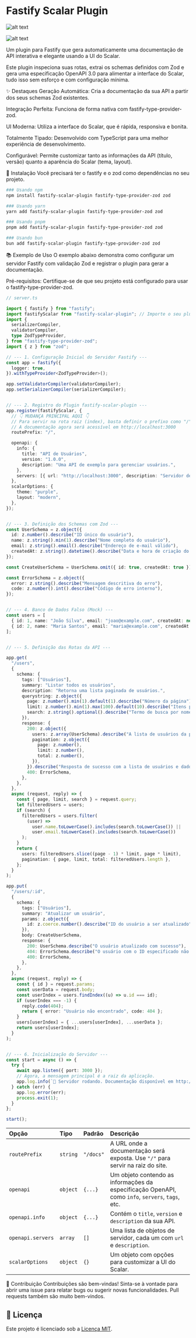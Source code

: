 # Fastify Scalar Plugin
![alt text](https://badge.fury.io/js/fastify-scalar-plugin.svg)

![alt text](https://img.shields.io/badge/License-MIT-yellow.svg)

Um plugin para Fastify que gera automaticamente uma documentação de API interativa e elegante usando a UI do Scalar.

Este plugin inspeciona suas rotas, extrai os schemas definidos com Zod e gera uma especificação OpenAPI 3.0 para alimentar a interface do Scalar, tudo isso sem esforço e com configuração mínima.


✨ Destaques
Geração Automática: Cria a documentação da sua API a partir dos seus schemas Zod existentes.

Integração Perfeita: Funciona de forma nativa com fastify-type-provider-zod.

UI Moderna: Utiliza a interface do Scalar, que é rápida, responsiva e bonita.

Totalmente Tipado: Desenvolvido com TypeScript para uma melhor experiência de desenvolvimento.

Configurável: Permite customizar tanto as informações da API (título, versão) quanto a aparência do Scalar (tema, layout).

🚀 Instalação
Você precisará ter o fastify e o zod como dependências no seu projeto.


```bash
### Usando npm
npm install fastify-scalar-plugin fastify-type-provider-zod zod

### Usando yarn
yarn add fastify-scalar-plugin fastify-type-provider-zod zod

### Usando pnpm
pnpm add fastify-scalar-plugin fastify-type-provider-zod zod

### Usando bun
bun add fastify-scalar-plugin fastify-type-provider-zod zod
```


📚 Exemplo de Uso
O exemplo abaixo demonstra como configurar um servidor Fastify com validação Zod e registrar o plugin para gerar a documentação.

Pré-requisitos: Certifique-se de que seu projeto está configurado para usar o fastify-type-provider-zod.

```typescript
// server.ts

import { fastify } from "fastify";
import fastifyScalar from "fastify-scalar-plugin"; // Importe o seu plugin aqui
import {
  serializerCompiler,
  validatorCompiler,
  type ZodTypeProvider,
} from "fastify-type-provider-zod";
import { z } from "zod";

// --- 1. Configuração Inicial do Servidor Fastify ---
const app = fastify({
  logger: true,
}).withTypeProvider<ZodTypeProvider>();

app.setValidatorCompiler(validatorCompiler);
app.setSerializerCompiler(serializerCompiler);


// --- 2. Registro do Plugin fastify-scalar-plugin ---
app.register(fastifyScalar, {
  // 👇 MUDANÇA PRINCIPAL AQUI 👇
  // Para servir na rota raiz (index), basta definir o prefixo como "/".
  // A documentação agora será acessível em http://localhost:3000
  routePrefix: "/",

  openapi: {
    info: {
      title: "API de Usuários",
      version: "1.0.0",
      description: "Uma API de exemplo para gerenciar usuários.",
    },
    servers: [{ url: "http://localhost:3000", description: "Servidor de desenvolvimento" }],
  },
  scalarOptions: {
    theme: "purple",
    layout: "modern",
  },
});


// --- 3. Definição dos Schemas com Zod ---
const UserSchema = z.object({
  id: z.number().describe("ID único do usuário"),
  name: z.string().min(1).describe("Nome completo do usuário"),
  email: z.string().email().describe("Endereço de e-mail válido"),
  createdAt: z.string().datetime().describe("Data e hora de criação do registro"),
});

const CreateUserSchema = UserSchema.omit({ id: true, createdAt: true });

const ErrorSchema = z.object({
  error: z.string().describe("Mensagem descritiva do erro"),
  code: z.number().int().describe("Código de erro interno"),
});


// --- 4. Banco de Dados Falso (Mock) ---
const users = [
  { id: 1, name: "João Silva", email: "joao@example.com", createdAt: new Date().toISOString() },
  { id: 2, name: "Maria Santos", email: "maria@example.com", createdAt: new Date().toISOString() },
];


// --- 5. Definição das Rotas da API ---

app.get(
  "/users",
  {
    schema: {
      tags: ["Usuários"],
      summary: "Listar todos os usuários",
      description: "Retorna uma lista paginada de usuários.",
      querystring: z.object({
        page: z.number().min(1).default(1).describe("Número da página"),
        limit: z.number().min(1).max(100).default(10).describe("Itens por página"),
        search: z.string().optional().describe("Termo de busca por nome ou email"),
      }),
      response: {
        200: z.object({
          users: z.array(UserSchema).describe("A lista de usuários da página atual"),
          pagination: z.object({
            page: z.number(),
            limit: z.number(),
            total: z.number(),
          }),
        }).describe("Resposta de sucesso com a lista de usuários e dados de paginação"),
        400: ErrorSchema,
      },
    },
  },
  async (request, reply) => {
    const { page, limit, search } = request.query;
    let filteredUsers = users;
    if (search) {
      filteredUsers = users.filter(
        (user) =>
          user.name.toLowerCase().includes(search.toLowerCase()) ||
          user.email.toLowerCase().includes(search.toLowerCase())
      );
    }
    return {
      users: filteredUsers.slice((page - 1) * limit, page * limit),
      pagination: { page, limit, total: filteredUsers.length },
    };
  }
);

app.put(
  "/users/:id",
  {
    schema: {
      tags: ["Usuários"],
      summary: "Atualizar um usuário",
      params: z.object({
        id: z.coerce.number().describe("ID do usuário a ser atualizado"),
      }),
      body: CreateUserSchema,
      response: {
        200: UserSchema.describe("O usuário atualizado com sucesso"),
        404: ErrorSchema.describe("O usuário com o ID especificado não foi encontrado"),
        400: ErrorSchema,
      },
    },
  },
  async (request, reply) => {
    const { id } = request.params;
    const userData = request.body;
    const userIndex = users.findIndex((u) => u.id === id);
    if (userIndex === -1) {
      reply.code(404);
      return { error: "Usuário não encontrado", code: 404 };
    }
    users[userIndex] = { ...users[userIndex], ...userData };
    return users[userIndex];
  }
);


// --- 6. Inicialização do Servidor ---
const start = async () => {
  try {
    await app.listen({ port: 3000 });
    // Agora, a mensagem principal é a raiz da aplicação.
    app.log.info(`🚀 Servidor rodando. Documentação disponível em http://localhost:3000`);
  } catch (err) {
    app.log.error(err);
    process.exit(1);
  }
};

start();
```

| Opção           | Tipo     | Padrão      | Descrição                                                                                                                                                                 |
| :-------------- | :------- | :---------- | :------------------------------------------------------------------------------------------------------------------------------------------------------------------------ |
| `routePrefix`   | `string` | `"/docs"`   | A URL onde a documentação será exposta. Use `"/"` para servir na raiz do site.                                                                                              |
| `openapi`       | `object` | `{...}`     | Um objeto contendo as informações da especificação OpenAPI, como `info`, `servers`, `tags`, etc.                                                                            |
| `openapi.info`  | `object` | `{...}`     | Contém o `title`, `version` e `description` da sua API.                                                                                                                   |
| `openapi.servers`| `array`  | `[]`        | Uma lista de objetos de servidor, cada um com `url` e `description`.                                                                                                      |
| `scalarOptions` | `object` | `{}`        | Um objeto com opções para customizar a UI do Scalar.


🤝 Contribuição
Contribuições são bem-vindas! Sinta-se à vontade para abrir uma issue para relatar bugs ou sugerir novas funcionalidades. Pull requests também são muito bem-vindos.

## 📄 Licença

Este projeto é licenciado sob a [Licença MIT](LICENSE).